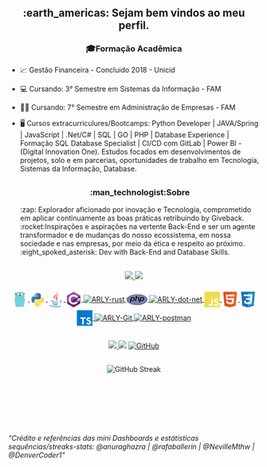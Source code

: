    
<div align="center">
<h2>​:earth_americas:  Sejam bem vindos ao meu perfil.</h2>
<h3> 🎓Formação Acadêmica </h3>
<div align="left">
    
- ​:chart_with_upwards_trend: Gestão Financeira - Concluido 2018 - Unicid
- ​:computer: Cursando: 3° Semestre em Sistemas da Informação - FAM
- ​:man_office_worker: Cursando: 7° Semestre em Administração de Empresas - FAM
- :desktop_computer: Cursos extracurriculures/Bootcamps: Python Developer | JAVA/Spring | JavaScript | .Net/C# | SQL | GO | PHP | 
   Database Experience | Formação SQL Database Specialist | CI/CD com GitLab | Power BI  - (Digital Innovation One). Estudos focados em desenvolvimentos de projetos, solo e em parcerias, oportunidades de trabalho em Tecnologia, Sistemas da Informação, Database.   

   ##
  <div align="center"> 
  <h3>​:man_technologist:Sobre </h3>
  <div align="left">
         <div align="left">   
     :zap:  Explorador aficionado por inovação e Tecnologia, comprometido em aplicar continuamente as boas práticas retribuindo by Giveback. 
        <div align="left">
   :rocket:Inspirações e aspirações na vertente Back-End e ser um agente transformador e de mudanças do nosso ecossistema, em nossa sociedade e nas empresas, por meio da ética e respeito ao próximo.
            <div align="left"> 
            :eight_spoked_asterisk: Dev with Back-End and Database Skills. 
           
            
            
             
 ##
<div align="center">
<div align="center">
<div align="center">
    <div align="center">
        <a href="https://github.com/ARLY-LC-JUNIOR">
  <img height="170em" src="https://github-readme-stats-git-masterrstaa-rickstaa.vercel.app/api?username=ARLY-LC-JUNIOR&hide=contribs&show_icons=true&theme=vue-dark&show&include_all_commits=true&count_private=true"/>
  <img height="170em" src="https://github-readme-stats-git-masterrstaa-rickstaa.vercel.app/api/top-langs/?username=ARLY-LC-JUNIOR&layout=compact&langs_count=7&theme=vue-dark&show"/>                     
           
    
</div>
<div>
</div>
        </div>
<div style="display: inline_block"><br>
<img align="center" alt="ARLY-Go" height="32" width="32" src="https://raw.githubusercontent.com/devicons/devicon/master/icons/go/go-original.svg">
<img align="center" alt="ARLY-Python" height="32" width="32" src="https://raw.githubusercontent.com/devicons/devicon/master/icons/python/python-original.svg">
<img align="center" alt="ARLY-java" height="32" width="32" src="https://raw.githubusercontent.com/devicons/devicon/master/icons/java/java-original.svg">
<img align="center" alt="ARLY-Csharp" height="32" width="32" src="https://raw.githubusercontent.com/devicons/devicon/master/icons/csharp/csharp-original.svg">
<img align="center" alt="ARLY-rust" height="42" width="42" src="https://user-images.githubusercontent.com/106846090/214765761-e49c8fd0-1f7d-4b15-a804-2ef7ea4c890a.png">
<img align="center" alt="ARLY-PHP" height="42" width="42" src="https://raw.githubusercontent.com/devicons/devicon/master/icons/php/php-original.svg">
<img align="center" alt="ARLY-dot-net" height="42" width="42" src="https://icongr.am/devicon/dot-net-original.svg?size=134&color=currentColor">
<img align="center" alt="ARLY-Js" height="32" width="32"src="https://raw.githubusercontent.com/devicons/devicon/master/icons/javascript/javascript-plain.svg">
<img align="center" alt="ARLY-HTML" height="32" width="32" src="https://raw.githubusercontent.com/devicons/devicon/master/icons/html5/html5-original.svg">
<img align="center" alt="ARLY-CSS" height="32" width="32" src="https://raw.githubusercontent.com/devicons/devicon/master/icons/css3/css3-original.svg">
<img align="center" alt="ARLY-Ts" height="32" width="32" src="https://raw.githubusercontent.com/devicons/devicon/master/icons/typescript/typescript-plain.svg">
<img align="center" alt="ARLY-Git" height="32" width="32" src="https://icongr.am/devicon/git-original.svg?size=128&color=currentColor">
<img align="center" alt="ARLY-postman" height="32" width="32" src="https://user-images.githubusercontent.com/106846090/211480013-631cf387-136f-49d0-8e10-feba24844d99.png"> 
  

##
<a href = "mailto:arly.lcj@gmail.com"><img src="https://img.shields.io/badge/-Gmail-%23333?style=for-the-badge&logo=gmail&logoColor=blue" destino ="_blank">
<a href="https://www.linkedin.com/in/arly-júnior-a2ab49182" target="_blank"><img src="https://img.shields.io/badge/-LinkedIn-%230077B5?style=for-the-badge&logo=linkedin&logoColor=white" target="_blank"></a> 
</a>
<a href="https://github.com/ARLY-LC-JUNIOR">
<img src="https://custom-icon-badges.demolab.com/badge/GitHub-100000?style=for-the-badge&logo=github&logoColor=white" alt="GitHub"/>
</a>
##
![GitHub Streak](https://streak-stats.demolab.com?user=ARLY-LC-JUNIOR&theme=blueberry&hide_border=falso&locale=pt-br&mode=weekly)    
<br />
    <br />
          <br /> 
                <br />
                       <br />
                              <br />                                           
 <div align="left"><h6>"Crédito e referências das mini Dashboards e estátisticas sequências/streaks-stats: @anuraghazra | @rafaballerin | @NevilleMthw | @DenverCoder1" 
     

    
    
             
